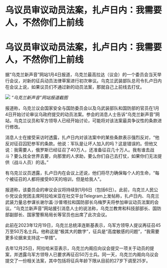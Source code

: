 # 乌议员审议动员法案，扎卢日内：我需要人，不然你们上前线

# 乌议员审议动员法案，扎卢日内：我需要人，不然你们上前线

据“乌克兰新声音”网站1月4日报道，乌克兰最高拉达（议会）的一个委员会当天举行会议，对新的征兵动员法律草案进行初次审议。乌克兰武装部队总司令扎卢日内在会议上说，如果议员们不通过新的动员法案，那就自己上前线去打仗。

![](https://inews.gtimg.com/news_bt/OumXqG1GR09lQBNOkmAjmesCo7qm6zPyK9b3vv0r-7e2AAA/1000)
_“乌克兰新声音”网站报道截图_

报道称，乌克兰议会国家安全与国防委员会以及乌武装部队和国防部的官员在1月4日开始讨论审议乌政府提交的动员法案。参会的消息人士告诉“乌克兰新声音”网站，乌克兰议员和军方领导人已经开始讨论，可能将对该法案最具争议性的条款进行修改。

消息人士在接受采访时透露，扎卢日内对该法案中的某些条款表示强烈反对，“他反对征召囚犯参军的条款。他说：军队是让坏人加入的吗？这是错误的。但他又说：我需要人，俄罗斯已经征召了40万人，还准备征召几十万人。我有谁去战斗？要么找全世界去要，向那里的人求助，要么你们自己去打仗，如果你们无法提供（战斗人员）的话。”

有乌克兰议员透露，扎卢日内在会议上还说，他们将尽力确保每个人的生命，“每个被征召的人都将接受80天的培训，但是给我人”。

报道称，该委员会的审议会议将持续到1月6日（包括6日）。此前，乌克兰人民公仆党议会党团主席阿拉哈米亚在社交平台Telegram上发帖称，扎卢日内、乌克兰武装力量总参谋长谢尔盖·沙普塔拉和国防部长乌梅罗夫将参加审议动员法案的会议。“乌克兰新声音”网站援引消息人士的说法称，乌克兰教育和科技部部长、国防部副部长、国家警察局局长等官员也出席了此次会议。

此前在2023年12月19日，乌克兰总统泽连斯基表示，乌军方领导人提议再征召45万至50万名士兵。他称这是“极其大的数字”，征兵是“高度敏感的问题”，“我需要更多论据来支持这一举措”。

去年12月25日，阿拉哈米亚表示，乌克兰内阁应向议会提交一项关于动员的提案，并透露乌军方领导人已要求再征召50万士兵。同一天，乌克兰内阁向乌议会提交了一份相关法案，其中包括将征兵年龄下限从目前的27岁下调至25岁。

